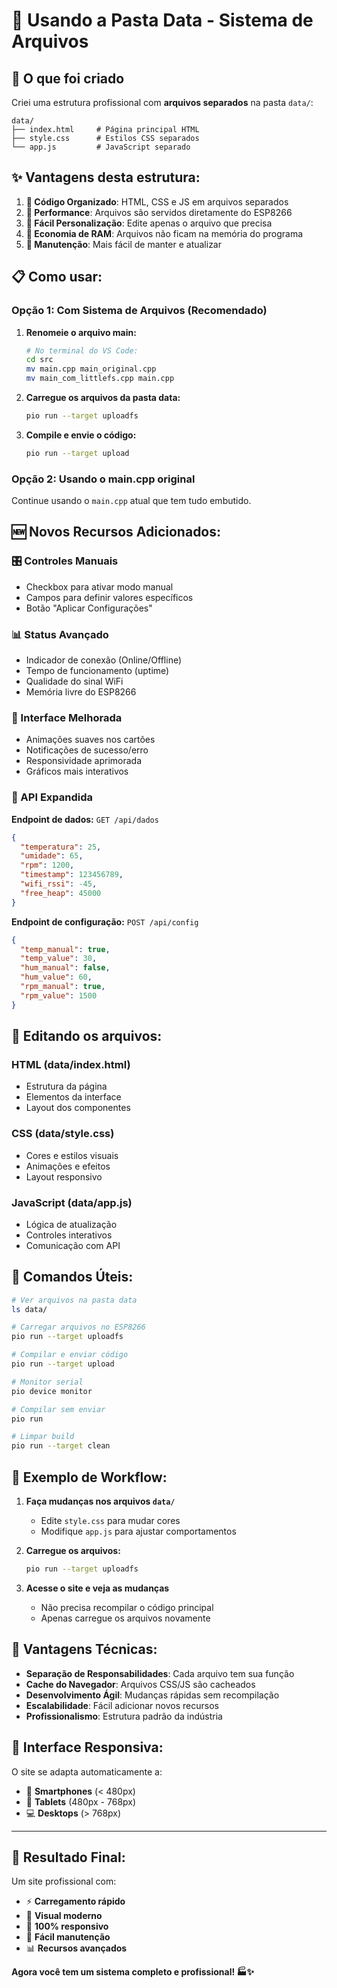 # 📁 Usando a Pasta Data - Sistema de Arquivos

## 🎯 O que foi criado

Criei uma estrutura profissional com **arquivos separados** na pasta `data/`:

```
data/
├── index.html     # Página principal HTML
├── style.css      # Estilos CSS separados
└── app.js         # JavaScript separado
```

## ✨ **Vantagens desta estrutura:**

1. **📝 Código Organizado**: HTML, CSS e JS em arquivos separados
2. **🚀 Performance**: Arquivos são servidos diretamente do ESP8266
3. **🎨 Fácil Personalização**: Edite apenas o arquivo que precisa
4. **💾 Economia de RAM**: Arquivos não ficam na memória do programa
5. **🔧 Manutenção**: Mais fácil de manter e atualizar

## 📋 **Como usar:**

### **Opção 1: Com Sistema de Arquivos (Recomendado)**

1. **Renomeie o arquivo main:**
   ```bash
   # No terminal do VS Code:
   cd src
   mv main.cpp main_original.cpp
   mv main_com_littlefs.cpp main.cpp
   ```

2. **Carregue os arquivos da pasta data:**
   ```bash
   pio run --target uploadfs
   ```

3. **Compile e envie o código:**
   ```bash
   pio run --target upload
   ```

### **Opção 2: Usando o main.cpp original**
Continue usando o `main.cpp` atual que tem tudo embutido.

## 🆕 **Novos Recursos Adicionados:**

### **🎛️ Controles Manuais**
- Checkbox para ativar modo manual
- Campos para definir valores específicos
- Botão "Aplicar Configurações"

### **📊 Status Avançado**
- Indicador de conexão (Online/Offline)
- Tempo de funcionamento (uptime)
- Qualidade do sinal WiFi
- Memória livre do ESP8266

### **🎨 Interface Melhorada**
- Animações suaves nos cartões
- Notificações de sucesso/erro
- Responsividade aprimorada
- Gráficos mais interativos

### **🔧 API Expandida**

**Endpoint de dados:** `GET /api/dados`
```json
{
  "temperatura": 25,
  "umidade": 65,
  "rpm": 1200,
  "timestamp": 123456789,
  "wifi_rssi": -45,
  "free_heap": 45000
}
```

**Endpoint de configuração:** `POST /api/config`
```json
{
  "temp_manual": true,
  "temp_value": 30,
  "hum_manual": false,
  "hum_value": 60,
  "rpm_manual": true,
  "rpm_value": 1500
}
```

## 📝 **Editando os arquivos:**

### **HTML (data/index.html)**
- Estrutura da página
- Elementos da interface
- Layout dos componentes

### **CSS (data/style.css)**
- Cores e estilos visuais
- Animações e efeitos
- Layout responsivo

### **JavaScript (data/app.js)**
- Lógica de atualização
- Controles interativos
- Comunicação com API

## 🔧 **Comandos Úteis:**

```bash
# Ver arquivos na pasta data
ls data/

# Carregar arquivos no ESP8266
pio run --target uploadfs

# Compilar e enviar código
pio run --target upload

# Monitor serial
pio device monitor

# Compilar sem enviar
pio run

# Limpar build
pio run --target clean
```

## 🚀 **Exemplo de Workflow:**

1. **Faça mudanças nos arquivos `data/`**
   - Edite `style.css` para mudar cores
   - Modifique `app.js` para ajustar comportamentos

2. **Carregue os arquivos:**
   ```bash
   pio run --target uploadfs
   ```

3. **Acesse o site e veja as mudanças**
   - Não precisa recompilar o código principal
   - Apenas carregue os arquivos novamente

## 🎯 **Vantagens Técnicas:**

- **Separação de Responsabilidades**: Cada arquivo tem sua função
- **Cache do Navegador**: Arquivos CSS/JS são cacheados
- **Desenvolvimento Ágil**: Mudanças rápidas sem recompilação
- **Escalabilidade**: Fácil adicionar novos recursos
- **Profissionalismo**: Estrutura padrão da indústria

## 📱 **Interface Responsiva:**

O site se adapta automaticamente a:
- 📱 **Smartphones** (< 480px)
- 📲 **Tablets** (480px - 768px)  
- 💻 **Desktops** (> 768px)

---

## 🎉 **Resultado Final:**

Um site profissional com:
- ⚡ **Carregamento rápido**
- 🎨 **Visual moderno**
- 📱 **100% responsivo** 
- 🔧 **Fácil manutenção**
- 📊 **Recursos avançados**

**Agora você tem um sistema completo e profissional! 🏭✨**